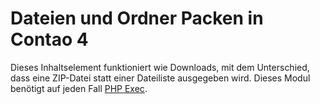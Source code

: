 # Dateien und Ordner Packen in Contao 4

Dieses Inhaltselement funktioniert wie Downloads, mit dem Unterschied, dass eine ZIP-Datei statt einer Dateiliste ausgegeben wird. Dieses Modul benötigt auf jeden Fall [PHP Exec](http://php.net/manual/de/function.exec.php).
